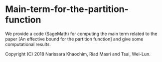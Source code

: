 # Main-term-for-the-partition-function
We provide a code (SageMath) for computing the main term related to the paper [An effective bound for the partition function] and give some computational results.

Copyright (C) 2018 Narissara Khaochim, Riad Masri and Tsai, Wei-Lun.
